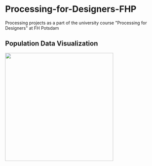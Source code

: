 # Processing-for-Designers-FHP
Processing projects as a part of the university course "Processing for Designers" at FH Potsdam

## Population Data Visualization

<img src="your_relative_path_here" width="350"/>
